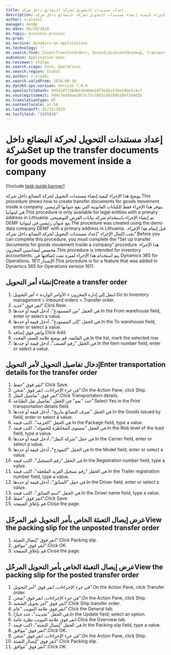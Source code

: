 ```yaml
---
title: إعداد مستندات التحويل لحركة البضائع داخل شركة
description: يوضح هذا الإجراء كيفية إنشاء مستندات التحويل لحركة البضائع داخل شركة.
author: v-oloski
manager: AnnBe
ms.date: 08/29/2018
ms.topic: business-process
ms.prod: ''
ms.service: dynamics-ax-applications
ms.technology: ''
ms.search.form: InventTransferOrders, InventLocationIdLookup, TransportationDocument, HcmWorkerLookUp, SrsReportViewerForm, InventTransferParmShip
audience: Application User
ms.reviewer: shylaw
ms.search.scope: Core, Operations
ms.search.region: Global
ms.author: v-oloski
ms.search.validFrom: 2016-06-30
ms.dyn365.ops.version: Version 7.0.0
ms.openlocfilehash: 69542df1384bb36d89e2df5e5bc5fbe3dbe3c4cf
ms.sourcegitcommit: 9d4c7edd0ae2053c37c7d81cdd180b16bf3a9d3b
ms.translationtype: HT
ms.contentlocale: ar-SA
ms.lasthandoff: 05/15/2019
ms.locfileid: "1565010"
---
```

# <a name="set-up-the-transfer-documents-for-goods-movement-inside-a-company"></a><span data-ttu-id="8fb76-103">إعداد مستندات التحويل لحركة البضائع داخل شركة</span><span class="sxs-lookup"><span data-stu-id="8fb76-103">Set up the transfer documents for goods movement inside a company</span></span>

[!include [task guide banner](../../includes/task-guide-banner.md)]

<span data-ttu-id="8fb76-104">يوضح هذا الإجراء كيفية إنشاء مستندات التحويل لحركة البضائع داخل شركة.</span><span class="sxs-lookup"><span data-stu-id="8fb76-104">This procedure shows how to create transfer documents for goods movement inside a company.</span></span> <span data-ttu-id="8fb76-105">يتوفر هذا الإجراء فقط للكيانات القانونية التي يقع عنوانها الرئيسي في ليتوانيا.</span><span class="sxs-lookup"><span data-stu-id="8fb76-105">This procedure is only available for legal entities with a primary address in Lithuania.</span></span> <span data-ttu-id="8fb76-106">تم إنشاء الإجراء باستخدام شركة بيانات العرض التوضيحي DEMF مع عنوان رئيسي في ليتوانيا.</span><span class="sxs-lookup"><span data-stu-id="8fb76-106">The procedure was created using the demo data company DEMF with a primary address in Lithuania.</span></span> <span data-ttu-id="8fb76-107">قبل إتمام هذا الإجراء، يجب إكمال الإجراء "إعداد مستندات التحويل لحركة البضائع داخل شركة".</span><span class="sxs-lookup"><span data-stu-id="8fb76-107">Before you can complete this procedure, you must complete the “Set up transfer documents for goods movement inside a company” procedure.</span></span> <span data-ttu-id="8fb76-108">هذا الإجراء مخصص لمحاسبي المخزون‬.</span><span class="sxs-lookup"><span data-stu-id="8fb76-108">This procedure is intended for inventory accountants.</span></span> <span data-ttu-id="8fb76-109">يتم استخدام هذا الإجراء لميزة تمت إضافتها في Dynamics 365 for Operations، الإصدار 1611.</span><span class="sxs-lookup"><span data-stu-id="8fb76-109">This procedure is for a feature that was added in Dynamics 365 for Operations version 1611.</span></span>


## <a name="create-a-transfer-order"></a><span data-ttu-id="8fb76-110">إنشاء أمر التحويل</span><span class="sxs-lookup"><span data-stu-id="8fb76-110">Create a transfer order</span></span>
1. <span data-ttu-id="8fb76-111">انتقل إلى إدارة المخزون > الأوامر الواردة > أمر التحويل.</span><span class="sxs-lookup"><span data-stu-id="8fb76-111">Go to Inventory management > Inbound orders > Transfer order.</span></span>
2. <span data-ttu-id="8fb76-112">انقر فوق "جديد".</span><span class="sxs-lookup"><span data-stu-id="8fb76-112">Click New.</span></span>
3. <span data-ttu-id="8fb76-113">في الحقل "من المستودع"، أدخل قيمة أو حددها.</span><span class="sxs-lookup"><span data-stu-id="8fb76-113">In the From warehouse field, enter or select a value.</span></span>
4. <span data-ttu-id="8fb76-114">في الحقل "إلى المستودع"، أدخل قيمة أو حددها.</span><span class="sxs-lookup"><span data-stu-id="8fb76-114">In the To warehouse field, enter or select a value.</span></span>
5. <span data-ttu-id="8fb76-115">وانقر فوق إضافة.</span><span class="sxs-lookup"><span data-stu-id="8fb76-115">Click Add.</span></span>
6. <span data-ttu-id="8fb76-116">في القائمة، قم بوضع علامة للصف المحدد.</span><span class="sxs-lookup"><span data-stu-id="8fb76-116">In the list, mark the selected row.</span></span>
7. <span data-ttu-id="8fb76-117">في الحقل "رقم الصنف"، أدخل قيمة أو حددها.</span><span class="sxs-lookup"><span data-stu-id="8fb76-117">In the Item number field, enter or select a value.</span></span>

## <a name="enter-transportation-details-for-the-transfer-order"></a><span data-ttu-id="8fb76-118">إدخال تفاصيل التحويل لأمر التحويل</span><span class="sxs-lookup"><span data-stu-id="8fb76-118">Enter transportation details for the transfer order</span></span>
1. <span data-ttu-id="8fb76-119">انقر فوق "حفظ".</span><span class="sxs-lookup"><span data-stu-id="8fb76-119">Click Save.</span></span>
2. <span data-ttu-id="8fb76-120">في جزء الإجراءات، انقر فوق "شحن".</span><span class="sxs-lookup"><span data-stu-id="8fb76-120">On the Action Pane, click Ship.</span></span>
3. <span data-ttu-id="8fb76-121">انقر فوق "تفاصيل النقل".</span><span class="sxs-lookup"><span data-stu-id="8fb76-121">Click Transportation details.</span></span>
4. <span data-ttu-id="8fb76-122">حدد "نعم" في الحقل "تفاصيل نقل الطباعة".</span><span class="sxs-lookup"><span data-stu-id="8fb76-122">Select Yes in the Print transportation details field.</span></span>
5. <span data-ttu-id="8fb76-123">في الحقل "صرف البضائع بتاريخ"، أدخل قيمة أو حددها.</span><span class="sxs-lookup"><span data-stu-id="8fb76-123">In the Goods issued by field, enter or select a value.</span></span>
6. <span data-ttu-id="8fb76-124">في الحقل "الحزمة"، اكتب قيمة.</span><span class="sxs-lookup"><span data-stu-id="8fb76-124">In the Package field, type a value.</span></span>
7. <span data-ttu-id="8fb76-125">في الحقل "مستوى المخاطرة للحمولة‬"، اكتب قيمة.</span><span class="sxs-lookup"><span data-stu-id="8fb76-125">In the Risk level of the load field, type a value.</span></span>
8. <span data-ttu-id="8fb76-126">في حقل "شركة النقل"، أدخل قيمة أو حددها.</span><span class="sxs-lookup"><span data-stu-id="8fb76-126">In the Carrier field, enter or select a value.</span></span>
9. <span data-ttu-id="8fb76-127">في الحقل "النموذج"، أدخل قيمة أو حددها.</span><span class="sxs-lookup"><span data-stu-id="8fb76-127">In the Model field, enter or select a value.</span></span>
10. <span data-ttu-id="8fb76-128">في الحقل "رقم التسجيل"، اكتب قيمة.</span><span class="sxs-lookup"><span data-stu-id="8fb76-128">In the Registration number field, type a value.</span></span>
11. <span data-ttu-id="8fb76-129">في الحقل "رقم تسجيل العربة الملحقة‬"، اكتب قيمة.</span><span class="sxs-lookup"><span data-stu-id="8fb76-129">In the Trailer registration number field, type a value.</span></span>
12. <span data-ttu-id="8fb76-130">في حقل "السائق"، أدخل قيمة أو حددها.</span><span class="sxs-lookup"><span data-stu-id="8fb76-130">In the Driver field, enter or select a value.</span></span>
13. <span data-ttu-id="8fb76-131">في الحقل "اسم السائق"، اكتب قيمة.</span><span class="sxs-lookup"><span data-stu-id="8fb76-131">In the Driver name field, type a value.</span></span>
14. <span data-ttu-id="8fb76-132">انقر فوق "حفظ".</span><span class="sxs-lookup"><span data-stu-id="8fb76-132">Click Save.</span></span>
15. <span data-ttu-id="8fb76-133">قم بإغلاق الصفحة.</span><span class="sxs-lookup"><span data-stu-id="8fb76-133">Close the page.</span></span>

## <a name="view-the-packing-slip-for-the-unposted-transfer-order"></a><span data-ttu-id="8fb76-134">عرض إيصال التعبئة الخاص بأمر التحويل غير المرحّل</span><span class="sxs-lookup"><span data-stu-id="8fb76-134">View the packing slip for the unposted transfer order</span></span>
1. <span data-ttu-id="8fb76-135">انقر فوق "إيصال التعبئة".</span><span class="sxs-lookup"><span data-stu-id="8fb76-135">Click Packing slip.</span></span>
2. <span data-ttu-id="8fb76-136">انقر فوق "موافق".</span><span class="sxs-lookup"><span data-stu-id="8fb76-136">Click OK.</span></span>
3. <span data-ttu-id="8fb76-137">قم بإغلاق الصفحة.</span><span class="sxs-lookup"><span data-stu-id="8fb76-137">Close the page.</span></span>

## <a name="view-the-packing-slip-for-the-posted-transfer-order"></a><span data-ttu-id="8fb76-138">عرض إيصال التعبئة الخاص بأمر التحويل المرحّل</span><span class="sxs-lookup"><span data-stu-id="8fb76-138">View the packing slip for the posted transfer order</span></span>
1. <span data-ttu-id="8fb76-139">في جزء الإجراءات، انقر فوق "أمر التحويل".</span><span class="sxs-lookup"><span data-stu-id="8fb76-139">On the Action Pane, click Transfer order.</span></span>
2. <span data-ttu-id="8fb76-140">في جزء الإجراءات، انقر فوق "شحن".</span><span class="sxs-lookup"><span data-stu-id="8fb76-140">On the Action Pane, click Ship.</span></span>
3. <span data-ttu-id="8fb76-141">انقر فوق "أمر تحويل الشحنة‬".</span><span class="sxs-lookup"><span data-stu-id="8fb76-141">Click Ship transfer order.</span></span>
4. <span data-ttu-id="8fb76-142">انقر فوق علامة التبويب "عام".</span><span class="sxs-lookup"><span data-stu-id="8fb76-142">Click the General tab.</span></span>
5. <span data-ttu-id="8fb76-143">في الحقل "تحديث"، حدد خيارًا.</span><span class="sxs-lookup"><span data-stu-id="8fb76-143">In the Update field, select an option.</span></span>
6. <span data-ttu-id="8fb76-144">انقر فوق علامة التبويب نظرة عامة.</span><span class="sxs-lookup"><span data-stu-id="8fb76-144">Click the Overview tab.</span></span>
7. <span data-ttu-id="8fb76-145">في الحقل "إيصال التعبئة"، اكتب قيمة.</span><span class="sxs-lookup"><span data-stu-id="8fb76-145">In the Packing slip field, type a value.</span></span>
8. <span data-ttu-id="8fb76-146">انقر فوق "موافق".</span><span class="sxs-lookup"><span data-stu-id="8fb76-146">Click OK.</span></span>
9. <span data-ttu-id="8fb76-147">في جزء الإجراءات، انقر فوق "شحن".</span><span class="sxs-lookup"><span data-stu-id="8fb76-147">On the Action Pane, click Ship.</span></span>
10. <span data-ttu-id="8fb76-148">انقر فوق "إيصال التعبئة".</span><span class="sxs-lookup"><span data-stu-id="8fb76-148">Click Packing slip.</span></span>
11. <span data-ttu-id="8fb76-149">انقر فوق "موافق".</span><span class="sxs-lookup"><span data-stu-id="8fb76-149">Click OK.</span></span>

